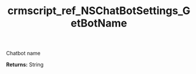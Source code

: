 ﻿---
title: crmscript_ref_NSChatBotSettings_GetBotName
description: String NSChatBotSettings.GetBotName()
intellisense: NSChatBotSettings.GetBotName
keywords: NSChatBotSettings, GetBotName
so.topic: reference
---

Chatbot name

**Returns:** String


